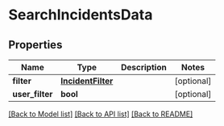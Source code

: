 # SearchIncidentsData

## Properties
Name | Type | Description | Notes
------------ | ------------- | ------------- | -------------
**filter** | [**IncidentFilter**](IncidentFilter.md) |  | [optional] 
**user_filter** | **bool** |  | [optional] 

[[Back to Model list]](../README.md#documentation-for-models) [[Back to API list]](../README.md#documentation-for-api-endpoints) [[Back to README]](../README.md)


